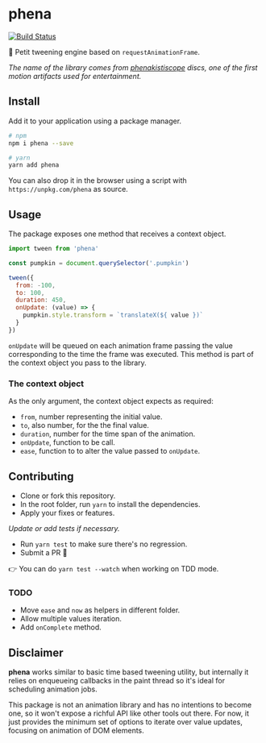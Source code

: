 # phena

[![Build Status](https://travis-ci.org/jeremenichelli/phena.svg?branch=master)](https://travis-ci.org/jeremenichelli/phena)

🧸 Petit tweening engine based on `requestAnimationFrame`.

_The name of the library comes from [phenakistiscope](https://en.wikipedia.org/wiki/Phenakistiscope) discs, one of the first motion artifacts used for entertainment._

## Install

Add it to your application using a package manager.

```sh
# npm
npm i phena --save

# yarn
yarn add phena
```

You can also drop it in the browser using a script with `https://unpkg.com/phena` as source.

## Usage

The package exposes one method that receives a context object.

```js
import tween from 'phena'

const pumpkin = document.querySelector('.pumpkin')

tween({
  from: -100,
  to: 100,
  duration: 450,
  onUpdate: (value) => {
    pumpkin.style.transform = `translateX(${ value })`
  }
})
```

`onUpdate` will be queued on each animation frame passing the value corresponding to the time the frame was executed. This method is part of the context object you pass to the library.

### The context object

As the only argument, the context object expects as required:
 
  - `from`, number representing the initial value.
  - `to`, also number, for the the final value.
  - `duration`, number for the time span of the animation.
  - `onUpdate`, function to be call.
  - `ease`, function to to alter the value passed to `onUpdate`.

## Contributing

- Clone or fork this repository.
- In the root folder, run `yarn` to install the dependencies.
- Apply your fixes or features.

_Update or add tests if necessary._

- Run `yarn test` to make sure there's no regression.
- Submit a PR 🎉

👉 You can do `yarn test --watch` when working on TDD mode.

### TODO

  - Move `ease` and `now` as helpers in different folder.
  - Allow multiple values iteration.
  - Add `onComplete` method.

## Disclaimer

**phena** works similar to basic time based tweening utility, but internally it relies on enqueueing callbacks in the paint thread so it's ideal for scheduling animation jobs.

This package is not an animation library and has no intentions to become one, so it won't expose a richful API like other tools out there. For now, it just provides the minimum set of options to iterate over value updates, focusing on animation of DOM elements.
